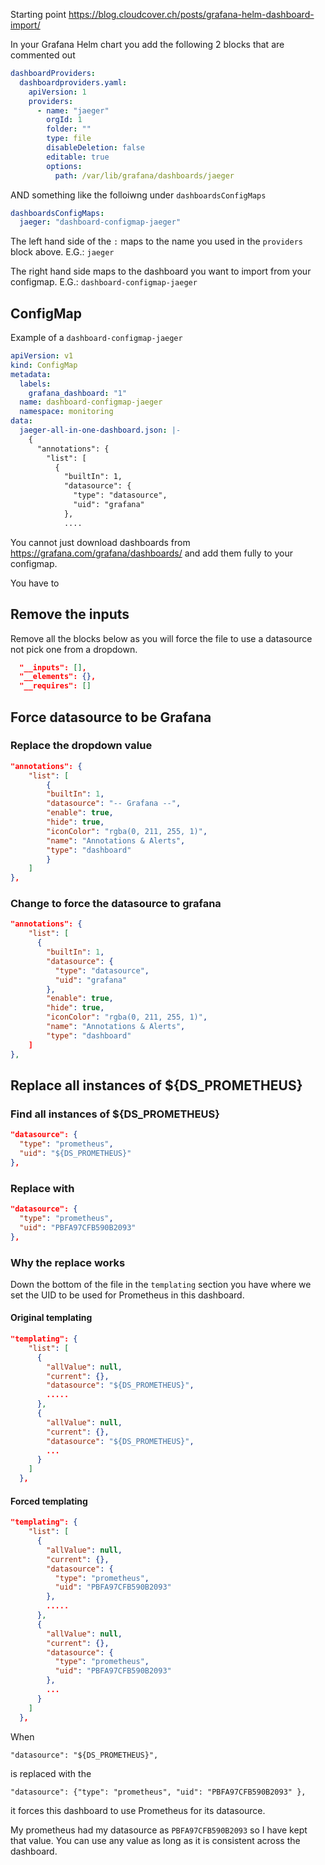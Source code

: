 Starting point
https://blog.cloudcover.ch/posts/grafana-helm-dashboard-import/



In your Grafana Helm chart you add the following 2 blocks that are commented out

```yaml
dashboardProviders:
  dashboardproviders.yaml:
    apiVersion: 1
    providers:
      - name: "jaeger"
        orgId: 1
        folder: ""
        type: file
        disableDeletion: false
        editable: true
        options:
          path: /var/lib/grafana/dashboards/jaeger
```

AND something like the folloiwng under `dashboardsConfigMaps` 



```yaml
dashboardsConfigMaps:
  jaeger: "dashboard-configmap-jaeger"
```


The left hand side of the `:` maps to the name you used in the `providers` block above. E.G.: `jaeger`

The right hand side maps to the dashboard you want to import from your configmap. E.G.: `dashboard-configmap-jaeger`


## ConfigMap 

Example of a `dashboard-configmap-jaeger`

```yaml
apiVersion: v1
kind: ConfigMap
metadata:
  labels:
    grafana_dashboard: "1"
  name: dashboard-configmap-jaeger
  namespace: monitoring
data:
  jaeger-all-in-one-dashboard.json: |-
    {
      "annotations": {
        "list": [
          {
            "builtIn": 1,
            "datasource": {
              "type": "datasource",
              "uid": "grafana"
            },
            ....
```


You cannot just download dashboards from https://grafana.com/grafana/dashboards/ and add them fully to your configmap.

You have to 


## Remove the inputs 

Remove all the blocks below as you will force the file to use a datasource not pick one from a dropdown.

```json
  "__inputs": [],
  "__elements": {},
  "__requires": []
```

## Force datasource to be Grafana

### Replace the dropdown value 

```json
"annotations": {
    "list": [
        {
        "builtIn": 1,
        "datasource": "-- Grafana --",
        "enable": true,
        "hide": true,
        "iconColor": "rgba(0, 211, 255, 1)",
        "name": "Annotations & Alerts",
        "type": "dashboard"
        }
    ]
},
```

### Change to force the datasource to grafana

```json
"annotations": {
    "list": [
      {
        "builtIn": 1,
        "datasource": {
          "type": "datasource",
          "uid": "grafana"
        },
        "enable": true,
        "hide": true,
        "iconColor": "rgba(0, 211, 255, 1)",
        "name": "Annotations & Alerts",
        "type": "dashboard"
    ]
},
```

## Replace all instances of ${DS_PROMETHEUS} 

### Find all instances of ${DS_PROMETHEUS} 

```json
"datasource": {
  "type": "prometheus",
  "uid": "${DS_PROMETHEUS}"
},
```

### Replace with 
```json
"datasource": {
  "type": "prometheus",
  "uid": "PBFA97CFB590B2093"
},
```

### Why the replace works

Down the bottom of the file in the `templating` section you have where we set the UID to be used for Prometheus in this dashboard.

#### Original templating
```json
"templating": {
    "list": [
      {
        "allValue": null,
        "current": {},
        "datasource": "${DS_PROMETHEUS}",
        .....
      },
      {
        "allValue": null,
        "current": {},
        "datasource": "${DS_PROMETHEUS}",
        ...
      }
    ]
  },
```

#### Forced templating
```json
"templating": {
    "list": [
      {
        "allValue": null,
        "current": {},
        "datasource": {
          "type": "prometheus",
          "uid": "PBFA97CFB590B2093"
        },
        .....
      },
      {
        "allValue": null,
        "current": {},
        "datasource": {
          "type": "prometheus",
          "uid": "PBFA97CFB590B2093"
        },
        ...
      }
    ]
  },
```

When 

`"datasource": "${DS_PROMETHEUS}",` 

is replaced with the 

`"datasource": {"type": "prometheus", "uid": "PBFA97CFB590B2093" },` 

it forces this dashboard to use Prometheus for its datasource.

My prometheus had my datasource as `PBFA97CFB590B2093` so I have kept that value. You can use any value as long as it is consistent across the dashboard.
